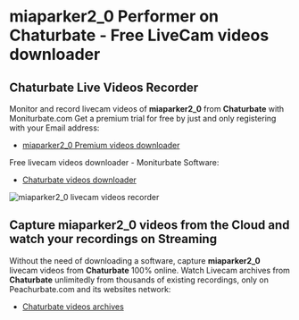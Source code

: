 # miaparker2_0 Performer on Chaturbate - Free LiveCam videos downloader

## Chaturbate Live Videos Recorder

Monitor and record livecam videos of **miaparker2_0** from **Chaturbate** with Moniturbate.com
Get a premium trial for free by just and only registering with your Email address:
* [miaparker2_0 Premium videos downloader](https://moniturbate.com/request-demo-licence-key.html)

Free livecam videos downloader - Moniturbate Software:
* [Chaturbate videos downloader](https://moniturbate.com/moniturbate-download-software.html)

![miaparker2_0 livecam videos recorder](https://peachurnet.com/templates/moniturbate-software.png)


## Capture miaparker2_0 videos from the Cloud and watch your recordings on Streaming

Without the need of downloading a software, capture **miaparker2_0** livecam videos from **Chaturbate** 100% online.
Watch Livecam archives from **Chaturbate** unlimitedly from thousands of existing recordings, only on Peachurbate.com and its websites network:
* [Chaturbate videos archives](https://peachurnet.com/)